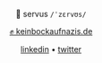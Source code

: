 <p align="center">👋 servus <code>/ˈzɛrvʊs/</code></p>

<p align="center"><a href="https://www.keinbockaufnazis.de">✊ keinbockaufnazis.de</a></p>

<p align="center"><a href="https://linkedin.com/in/stoe">linkedin</a> • <a href="https://twitter.com/_stoe">twitter</a></p>
